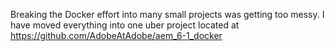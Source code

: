 Breaking the Docker effort into many small projects was getting too messy. 
I have moved everything into one uber project located at https://github.com/AdobeAtAdobe/aem_6-1_docker
